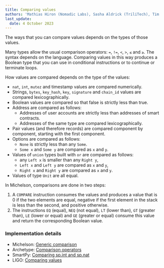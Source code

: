 ```yaml
---
title: Comparing values
authors: 'Mathias Hiron (Nomadic Labs), Sasha Aldrick (TriliTech), Tim McMackin (TriliTech)'
last_update:
  date: 4 October 2023
---
```


The ways that you can compare values depends on the types of those values.

Many types allow the usual comparison operators: `=`, `!=`, `<`, `>`, `≤` and `≥`.
The syntax depends on the language.
Comparing values in this way produces a Boolean type that you can use in conditional instructions or to continue or terminate loops.

How values are compared depends on the type of the values:

- `nat`, `int`, `mutez` and timestamp values are compared numerically.
- Strings, `bytes`, `key_hash`, `key`, `signature` and `chain_id` values are compared lexicographically.
- Boolean values are compared so that false is strictly less than true.
- Address are compared as follows:
  - Addresses of user accounts are strictly less than addresses of smart contracts.
  - Addresses of the same type are compared lexicographically.
- Pair values (and therefore records) are compared component by component, starting with the first component.
- Options are compared as follows:
  - `None` is strictly less than any `Some`.
  - `Some x` and `Some y` are compared as `x` and `y`.
- Values of `union` types built with `or` are compared as follows:
  - any `Left x` is smaller than any `Right y`,
  - `Left x` and `Left y` are compared as `x` and `y`,
  - `Right x` and `Right y` are compared as `x` and `y`.
- Values of type `Unit` are all equal.

In Michelson, comparisons are done in two steps:

1. A `COMPARE` instruction consumes the values and produces a value that is 0 if the two elements are equal, negative if the first element in the stack is less than the second, and positive otherwise.
1. The instructions `EQ` (equal), `NEQ` (not equal), `LT` (lower than), `GT` (greater than), `LE` (lower or equal) and `GE` (greater or equal) consume this value and return the corresponding Boolean value.

### Implementation details

- Michelson: [Generic comparison](https://tezos.gitlab.io/active/michelson.html#generic-comparison)
- Archetype: [Comparison operators](https://archetype-lang.org/docs/reference/expressions/operators/arithmetic#a--b-7)
- SmartPy: [Comparing sp.int and sp.nat](https://smartpy.io/manual/data-types/integers-and-mutez#comparison)
- LIGO: [Comparing values](https://ligolang.org/docs/language-basics/boolean-if-else#comparing-values)
